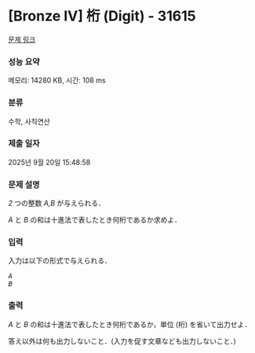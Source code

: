# [Bronze IV] 桁 (Digit) - 31615 

[문제 링크](https://www.acmicpc.net/problem/31615) 

### 성능 요약

메모리: 14280 KB, 시간: 108 ms

### 분류

수학, 사칙연산

### 제출 일자

2025년 9월 20일 15:48:58

### 문제 설명

<p><var>2</var> つの整数 <var>A,B</var> が与えられる．</p>

<p><var>A</var> と <var>B</var> の和は十進法で表したとき何桁であるか求めよ．</p>

### 입력 

 <p>入力は以下の形式で与えられる．</p>

<pre><var>A</var>
<var>B</var></pre>

### 출력 

 <p><var>A</var> と <var>B</var> の和は十進法で表したとき何桁であるか，単位 (桁) を省いて出力せよ．</p>

<p>答え以外は何も出力しないこと．(入力を促す文章なども出力しないこと．)</p>


